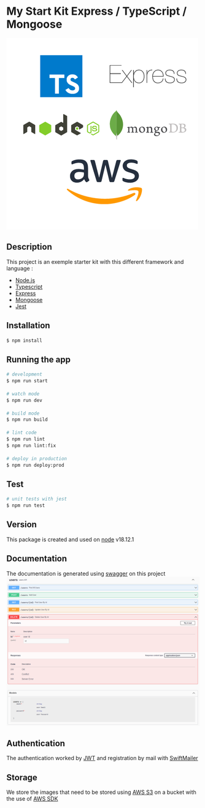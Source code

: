 # My Start Kit Express / TypeScript / Mongoose
![My starter kit](./doc/My%20starter%20kit.png?raw=true 'MSK')
## Description

This project is an exemple starter kit with this different framework and language :

- [Node.js](https://nodejs.org/dist/latest-v18.x/docs/api/)
- [Typescript](https://www.typescriptlang.org/docs/handbook/typescript-from-scratch.html)
- [Express](https://expressjs.com/en/starter/installing.html)
- [Mongoose](https://mongoosejs.com/docs/guide.html)
- [Jest](https://jestjs.io/docs/getting-started)

## Installation

```bash
$ npm install
```

## Running the app

```bash
# development
$ npm run start

# watch mode
$ npm run dev

# build mode
$ npm run build

# lint code
$ npm run lint
$ npm run lint:fix

# deploy in production
$ npm run deploy:prod
```

## Test

```bash
# unit tests with jest
$ npm run test
```

## Version

This package is created and used on [node](https://nodejs.org/dist/latest-v18.x/docs/api/) v18.12.1

## Documentation

The documentation is generated using [swagger](https://swagger.io/docs/specification/basic-structure/) on this project
![Documentation](./doc/Swagger.png?raw=true 'Documentation')

## Authentication

The authentication worked by [JWT](https://jwt.io/introduction) and registration by mail with [SwiftMailer](https://docs.sendgrid.com/for-developers/sending-email/quickstart-nodejs)

## Storage

We store the images that need to be stored using [AWS S3](https://docs.aws.amazon.com/s3/index.html) on a bucket with the use of [AWS SDK](https://www.npmjs.com/package/aws-sdk)